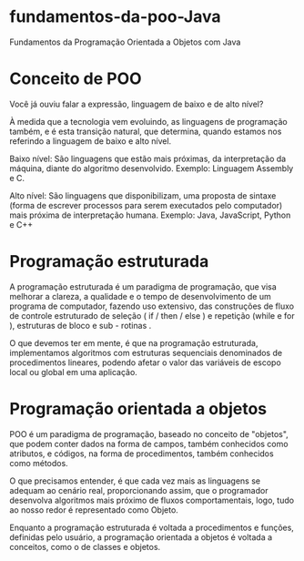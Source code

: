 # fundamentos-da-poo-Java
Fundamentos da Programação Orientada a Objetos com Java

# Conceito de POO
Você já ouviu falar a expressão, linguagem de baixo e de alto nível?

À medida que a tecnologia vem evoluindo, as linguagens de programação também, e é esta transição natural, que determina, quando estamos nos referindo a linguagem de baixo e alto nível.

Baixo nível: São linguagens que estão mais próximas, da interpretação da máquina, diante do algoritmo desenvolvido. Exemplo: Linguagem Assembly e C.

Alto nível: São linguagens que disponibilizam, uma proposta de sintaxe (forma de escrever processos para serem executados pelo computador) mais próxima de interpretação humana. Exemplo: Java, JavaScript, Python e C++

# Programação estruturada
A programação estruturada é um paradigma de programação, que visa melhorar a clareza, a qualidade e o tempo de desenvolvimento de um programa de computador, fazendo uso extensivo, das construções de fluxo de controle estruturado de seleção ( if / then / else ) e repetição (while e for ), estruturas de bloco e sub - rotinas .

O que devemos ter em mente, é que na programação estruturada, implementamos algoritmos com estruturas sequenciais denominados de procedimentos lineares, podendo afetar o valor das variáveis de escopo local ou global em uma aplicação.

# Programação orientada a objetos
POO é um paradigma de programação, baseado no conceito de "objetos", que podem conter dados na forma de campos, também conhecidos como atributos, e códigos, na forma de procedimentos, também conhecidos como métodos.

O que precisamos entender, é que cada vez mais as linguagens se adequam ao cenário real, proporcionando assim, que o programador desenvolva algoritmos mais próximo de fluxos comportamentais, logo, tudo ao nosso redor é representado como Objeto.

Enquanto a programação estruturada é voltada a procedimentos e funções, definidas pelo usuário, a programação orientada a objetos é voltada a conceitos, como o de classes e objetos.

